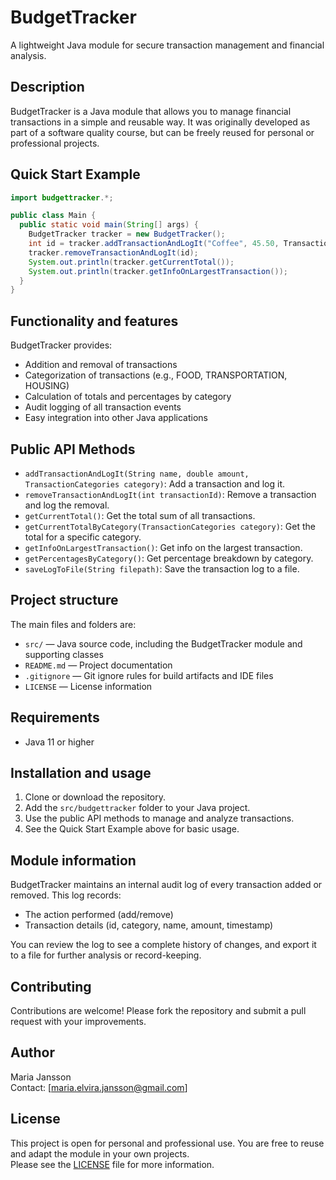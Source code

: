 # BudgetTracker
A lightweight Java module for secure transaction management and financial analysis.

## Description
BudgetTracker is a Java module that allows you to manage financial transactions in a simple and reusable way. 
It was originally developed as part of a software quality course, but can be freely reused for personal or professional projects.

## Quick Start Example
```java
import budgettracker.*;

public class Main {
  public static void main(String[] args) {
    BudgetTracker tracker = new BudgetTracker();
    int id = tracker.addTransactionAndLogIt("Coffee", 45.50, TransactionCategories.FOOD);
    tracker.removeTransactionAndLogIt(id);
    System.out.println(tracker.getCurrentTotal());
    System.out.println(tracker.getInfoOnLargestTransaction());
  }
}
```

## Functionality and features

BudgetTracker provides:
- Addition and removal of transactions
- Categorization of transactions (e.g., FOOD, TRANSPORTATION, HOUSING)
- Calculation of totals and percentages by category
- Audit logging of all transaction events
- Easy integration into other Java applications

## Public API Methods
- `addTransactionAndLogIt(String name, double amount, TransactionCategories category)`: Add a transaction and log it.
- `removeTransactionAndLogIt(int transactionId)`: Remove a transaction and log the removal.
- `getCurrentTotal()`: Get the total sum of all transactions.
- `getCurrentTotalByCategory(TransactionCategories category)`: Get the total for a specific category.
- `getInfoOnLargestTransaction()`: Get info on the largest transaction.
- `getPercentagesByCategory()`: Get percentage breakdown by category.
- `saveLogToFile(String filepath)`: Save the transaction log to a file.

## Project structure

The main files and folders are:
- `src/` — Java source code, including the BudgetTracker module and supporting classes
- `README.md` — Project documentation
- `.gitignore` — Git ignore rules for build artifacts and IDE files
- `LICENSE` — License information

## Requirements
- Java 11 or higher

## Installation and usage

1. Clone or download the repository.
2. Add the `src/budgettracker` folder to your Java project.
3. Use the public API methods to manage and analyze transactions.
4. See the Quick Start Example above for basic usage.

## Module information
BudgetTracker maintains an internal audit log of every transaction added or removed. This log records:
- The action performed (add/remove)
- Transaction details (id, category, name, amount, timestamp)  

You can review the log to see a complete history of changes, and export it to a file for further analysis or record-keeping.

## Contributing
Contributions are welcome! Please fork the repository and submit a pull request with your improvements.

## Author
Maria Jansson  
Contact: [maria.elvira.jansson@gmail.com]

## License 
This project is open for personal and professional use. 
You are free to reuse and adapt the module in your own projects.  
Please see the [LICENSE](/LICENSE) file for more information.